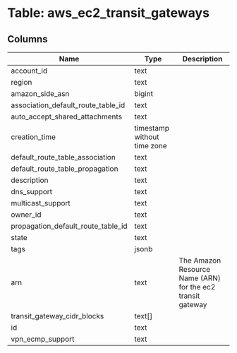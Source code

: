 
# Table: aws_ec2_transit_gateways

## Columns
| Name        | Type           | Description  |
| ------------- | ------------- | -----  |
|account_id|text||
|region|text||
|amazon_side_asn|bigint||
|association_default_route_table_id|text||
|auto_accept_shared_attachments|text||
|creation_time|timestamp without time zone||
|default_route_table_association|text||
|default_route_table_propagation|text||
|description|text||
|dns_support|text||
|multicast_support|text||
|owner_id|text||
|propagation_default_route_table_id|text||
|state|text||
|tags|jsonb||
|arn|text|The Amazon Resource Name (ARN) for the ec2 transit gateway|
|transit_gateway_cidr_blocks|text[]||
|id|text||
|vpn_ecmp_support|text||

